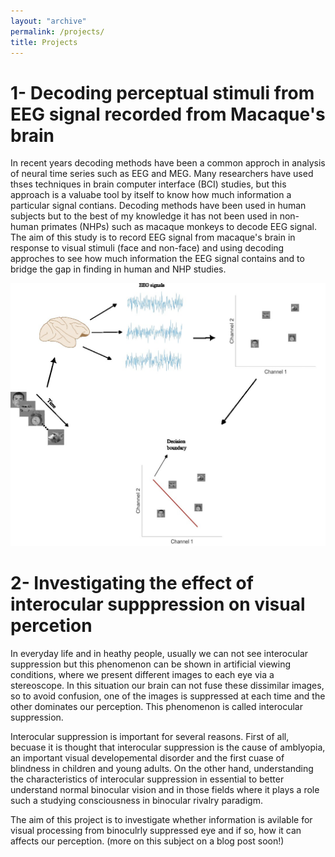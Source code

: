 ```yaml
---
layout: "archive"
permalink: /projects/
title: Projects
---
```


1- Decoding perceptual stimuli from EEG signal recorded from Macaque's brain
===
In recent years decoding methods have been a common approch in  analysis of neural time series such as EEG and MEG. Many researchers have used thses techniques in brain computer interface (BCI) studies, but this approach is a valuabe tool by itself to know how much information a particular signal contians. Decoding methods have been used in human subjects but to the best of my knowledge it has not been used in non-human primates (NHPs) such as macaque monkeys to decode EEG signal. The aim of this study is to record EEG signal from macaque's brain in response to visual stimuli (face and non-face) and using decoding approches to see how much information the EEG signal contains and to bridge the gap in finding in human and NHP studies.

![Decoding paradiam of EEG signal](/images/EEG-Decoding.jpg)


2- Investigating the effect of interocular supppression on visual percetion
===

In everyday life and in heathy people, usually we can not see interocular suppression but this phenomenon can be shown in artificial viewing conditions, where we present different images to each eye via a stereoscope. In this situation our brain can not fuse these dissimilar images, so to avoid confusion, one of the images is suppressed at each time and the other dominates our perception. This phenomenon is called interocular suppression. 

Interocular suppression is important for several reasons. First of all, becuase it is thought that interocular suppression is the cause of amblyopia, an important visual developemental disorder and the first cuase of blindness in children and young adults. On the other hand, understanding the characteristics of interocular suppression in essential to better understand normal binocular vision and in those fields where it plays a role such a studying consciousness in binocular rivalry paradigm. 

The aim of this project is to investigate whether information is avilable for visual processing from binoculrly suppressed eye and if so, how it can affects our perception. (more on this subject on a blog post soon!)